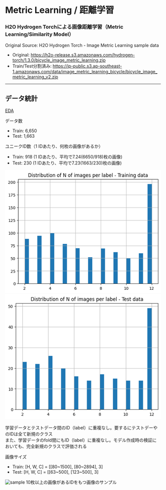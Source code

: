 # Metric Learning / 距離学習

### H2O Hydrogen Torchによる画像距離学習（Metric Learning/Similarity Model）

Original Source: H2O Hydrogen Torch - Image Metric Learning sample data
- Original: https://h2o-release.s3.amazonaws.com/hydrogen-torch/1.3.0/bicycle_image_metric_learning.zip  
- Train/Test分割済み: https://jp-public.s3.ap-southeast-1.amazonaws.com/data/image_metric_learning_bicycle/bicycle_image_metric_learning_v2.zip

***
## データ統計
[EDA](./EDA.ipynb)  
  
データ数
- Train: 6,650
- Test: 1,663

ユニークID数（1 IDあたり、何枚の画像があるか）
- Train: 918 (1 IDあたり、平均で7.24(6650/918)枚の画像)
- Test: 230 (1 IDあたり、平均で7.23(1663/230)枚の画像)
<img src="./img/train_id_dist.png" alt="train_dist">
<img src="./img/test_id_dist.png" alt="test_dist">

学習データとテストデータ間のID（label）に重複なし。要するにテストデーやのIDは全て新規のクラス  
また、学習データのfold間にもID（label）に重複なし。モデル作成時の検証においても、完全新規のクラスで評価される
  
画像サイズ
- Train: [H, W, C] = [[80~1500], [80~2894], 3]
- Test: [H, W, C] = [[63~500], [123~500], 3]


<img src="./display_images/sample_images2.png" alt="sample">
10枚以上の画像があるIDをもつ画像のサンプル
